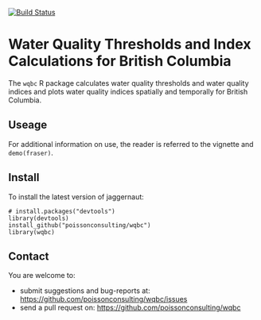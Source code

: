 <!-- README.md is generated from README.Rmd. Please edit that file -->
[![Build Status](https://magnum.travis-ci.com/poissonconsulting/wqbc.svg?token=LCuTqqVUfUECxm1xTQLb&branch=master)](https://magnum.travis-ci.com/poissonconsulting/wqbc)

Water Quality Thresholds and Index Calculations for British Columbia
====================================================================

The `wqbc` R package calculates water quality thresholds and water quality indices and plots water quality indices spatially and temporally for British Columbia.

Useage
------

For additional information on use, the reader is referred to the vignette and `demo(fraser)`.

Install
-------

To install the latest version of jaggernaut:

    # install.packages("devtools")
    library(devtools)
    install_github("poissonconsulting/wqbc")
    library(wqbc)

Contact
-------

You are welcome to:

-   submit suggestions and bug-reports at: <https://github.com/poissonconsulting/wqbc/issues>
-   send a pull request on: <https://github.com/poissonconsulting/wqbc>
